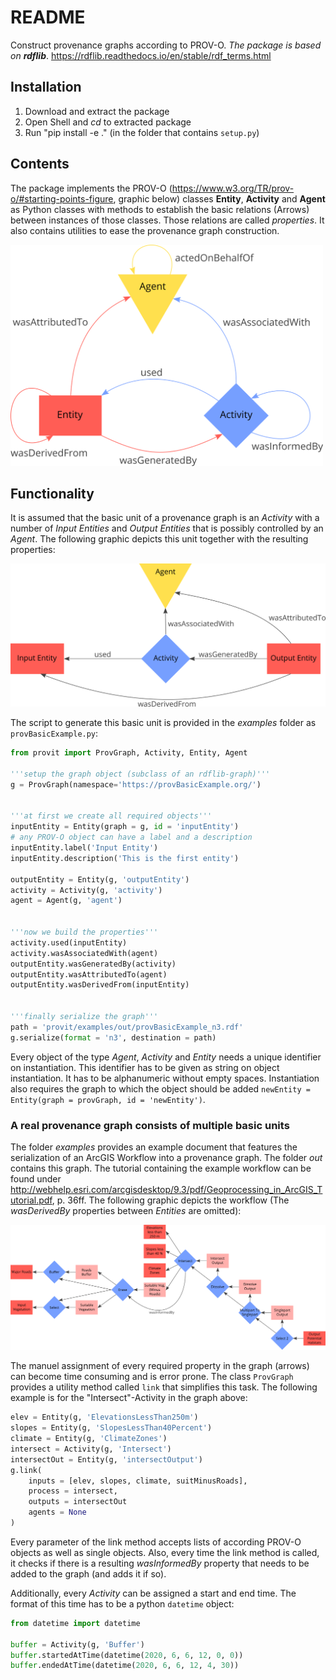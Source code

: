 # README

Construct provenance graphs according to PROV-O. _The package is based on __rdflib___. https://rdflib.readthedocs.io/en/stable/rdf_terms.html

## Installation

1. Download and extract the package
2. Open Shell and _cd_ to extracted package
3. Run "pip install -e ." (in the folder that contains ```setup.py```)

## Contents

The package implements the PROV-O (https://www.w3.org/TR/prov-o/#starting-points-figure, graphic below) classes __Entity__, __Activity__ and __Agent__ as Python classes with methods to establish the basic relations (Arrows) between instances of those classes. Those relations are called _properties_. It also contains utilities to ease the provenance graph construction.


<img src="provit/graphics/ProvUnits.png" width="500" title="PROV-O"/>


## Functionality

It is assumed that the basic unit of a provenance graph is an _Activity_ with a number of _Input Entities_ and _Output Entities_ that is possibly controlled by an _Agent_. The following graphic depicts this unit together with the resulting properties:

<img src="provit/graphics/provBasicExample.png" width="700">


The script to generate this basic unit is provided in the _examples_ folder as ```provBasicExample.py```:

```python
from provit import ProvGraph, Activity, Entity, Agent

'''setup the graph object (subclass of an rdflib-graph)'''
g = ProvGraph(namespace='https://provBasicExample.org/')


'''at first we create all required objects'''
inputEntity = Entity(graph = g, id = 'inputEntity')
# any PROV-O object can have a label and a description
inputEntity.label('Input Entity')
inputEntity.description('This is the first entity')

outputEntity = Entity(g, 'outputEntity')
activity = Activity(g, 'activity')
agent = Agent(g, 'agent')


'''now we build the properties'''
activity.used(inputEntity)
activity.wasAssociatedWith(agent)
outputEntity.wasGeneratedBy(activity)
outputEntity.wasAttributedTo(agent)
outputEntity.wasDerivedFrom(inputEntity)


'''finally serialize the graph'''
path = 'provit/examples/out/provBasicExample_n3.rdf'
g.serialize(format = 'n3', destination = path)
```

Every object of the type _Agent_, _Activity_ and _Entity_ needs a unique identifier on instantiation. This identifier has to be given as string on object instantiation. It has to be alphanumeric without empty spaces. Instantiation also requires the graph to which the object should be added ```newEntity = Entity(graph = provGraph, id = 'newEntity')```.

### A real provenance graph consists of multiple basic units

The folder _examples_ provides an example document that features the serialization of an ArcGIS Workflow into a provenance graph. The folder _out_ contains this graph. The tutorial containing the example workflow can be found under http://webhelp.esri.com/arcgisdesktop/9.3/pdf/Geoprocessing_in_ArcGIS_Tutorial.pdf, p. 36ff. The following graphic depicts the workflow (The _wasDerivedBy_ properties between _Entities_ are omitted):

<img src="provit/graphics/gnatchi.png">

The manuel assignment of every required property in the graph (arrows) can become time consuming and is error prone. The class ```ProvGraph``` provides a utility method called ```link``` that simplifies this task. The following example is for the "Intersect"-Activity in the graph above:

```python
elev = Entity(g, 'ElevationsLessThan250m')
slopes = Entity(g, 'SlopesLessThan40Percent')
climate = Entity(g, 'ClimateZones')
intersect = Activity(g, 'Intersect')
intersectOut = Entity(g, 'intersectOutput')
g.link(
    inputs = [elev, slopes, climate, suitMinusRoads],
    process = intersect,
    outputs = intersectOut
    agents = None
)
```

Every parameter of the link method accepts lists of according PROV-O objects as well as single objects. Also, every time the link method is called, it checks if there is a resulting _wasInformedBy_ property that needs to be added to the graph (and adds it if so).

Additionally, every _Activity_ can be assigned a start and end time. The format of this time has to be a python ```datetime``` object: 

```python
from datetime import datetime

buffer = Activity(g, 'Buffer')
buffer.startedAtTime(datetime(2020, 6, 6, 12, 0, 0))
buffer.endedAtTime(datetime(2020, 6, 6, 12, 4, 30))
```